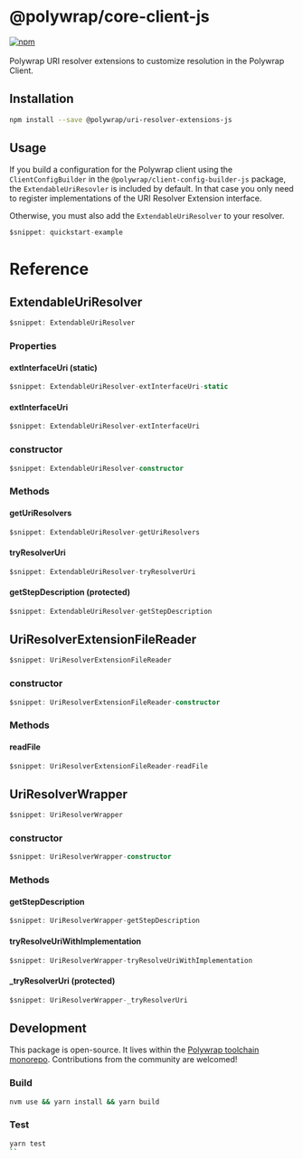 # @polywrap/core-client-js
<a href="https://www.npmjs.com/package/@polywrap/uri-resolver-extensions-js" target="_blank" rel="noopener noreferrer">
<img src="https://img.shields.io/npm/v/@polywrap/uri-resolver-extensions-js.svg" alt="npm"/>
</a>

<br/>
<br/>
Polywrap URI resolver extensions to customize resolution in the Polywrap Client.

## Installation

```bash
npm install --save @polywrap/uri-resolver-extensions-js
```

## Usage

If you build a configuration for the Polywrap client using the `ClientConfigBuilder` in the `@polywrap/client-config-builder-js` package, the `ExtendableUriResovler` is included by default. In that case you only need to register implementations of the URI Resolver Extension interface.

Otherwise, you must also add the `ExtendableUriResolver` to your resolver.

```ts
$snippet: quickstart-example
```

# Reference

## ExtendableUriResolver

```ts
$snippet: ExtendableUriResolver
```

### Properties

#### extInterfaceUri (static)
```ts
$snippet: ExtendableUriResolver-extInterfaceUri-static
```

#### extInterfaceUri
```ts
$snippet: ExtendableUriResolver-extInterfaceUri
```

### constructor
```ts
$snippet: ExtendableUriResolver-constructor
```

### Methods

#### getUriResolvers
```ts
$snippet: ExtendableUriResolver-getUriResolvers
```

#### tryResolverUri
```ts
$snippet: ExtendableUriResolver-tryResolverUri
```

#### getStepDescription (protected)
```ts
$snippet: ExtendableUriResolver-getStepDescription
```

## UriResolverExtensionFileReader
```ts
$snippet: UriResolverExtensionFileReader
```

### constructor
```ts
$snippet: UriResolverExtensionFileReader-constructor
```

### Methods

#### readFile
```ts
$snippet: UriResolverExtensionFileReader-readFile
```

## UriResolverWrapper
```ts
$snippet: UriResolverWrapper
```

### constructor
```ts
$snippet: UriResolverWrapper-constructor
```

### Methods

#### getStepDescription
```ts
$snippet: UriResolverWrapper-getStepDescription
```

#### tryResolveUriWithImplementation
```ts
$snippet: UriResolverWrapper-tryResolveUriWithImplementation
```

#### _tryResolverUri (protected)
```ts
$snippet: UriResolverWrapper-_tryResolverUri
```

## Development

This package is open-source. It lives within the [Polywrap toolchain monorepo](https://github.com/polywrap/toolchain/tree/origin/packages/js/uri-resolver-extensions). Contributions from the community are welcomed!

### Build
```bash
nvm use && yarn install && yarn build
```

### Test
```bash
yarn test
``